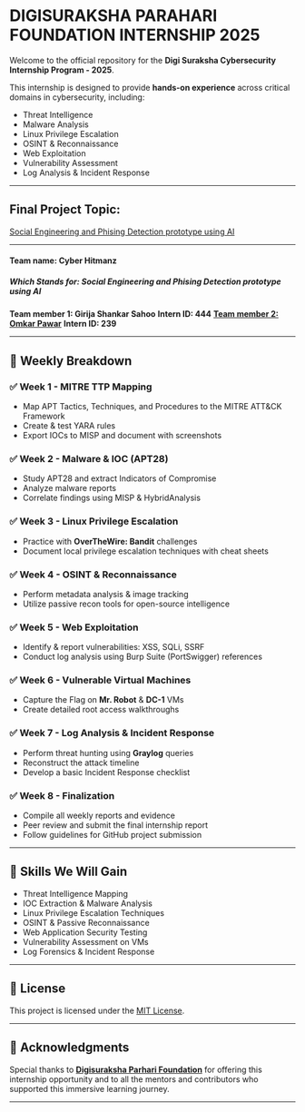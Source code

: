 # DIGISURAKSHA PARAHARI FOUNDATION INTERNSHIP 2025

Welcome to the official repository for the **Digi Suraksha Cybersecurity Internship Program - 2025**.

This internship is designed to provide **hands-on experience** across critical domains in cybersecurity, including:

* Threat Intelligence
* Malware Analysis
* Linux Privilege Escalation
* OSINT & Reconnaissance
* Web Exploitation
* Vulnerability Assessment
* Log Analysis & Incident Response

---

## Final Project Topic:

[Social Engineering and Phising Detection prototype using AI](https://github.com/GirijaShankar69/Cybersecurity-Internship-Program-2025/tree/4fca53291a6b7cebbebb2a319c975d0274b17f67/Projects/AI%20in%20social%20engineering%20and%20phishing%20campaigns)

---

#### Team name: Cyber Hitmanz
##### Which Stands for: Social Engineering and Phising Detection prototype using AI

**Team member 1: Girija Shankar Sahoo**
**Intern ID: 444**
[**Team member 2: Omkar Pawar**](https://github.com/omkarpawar45/)
**Intern ID: 239**


---




## 📅 Weekly Breakdown

### ✅ Week 1 - MITRE TTP Mapping

* Map APT Tactics, Techniques, and Procedures to the MITRE ATT\&CK Framework
* Create & test YARA rules
* Export IOCs to MISP and document with screenshots

### ✅ Week 2 - Malware & IOC (APT28)

* Study APT28 and extract Indicators of Compromise
* Analyze malware reports
* Correlate findings using MISP & HybridAnalysis

### ✅ Week 3 - Linux Privilege Escalation

* Practice with **OverTheWire: Bandit** challenges
* Document local privilege escalation techniques with cheat sheets

### ✅ Week 4 - OSINT & Reconnaissance

* Perform metadata analysis & image tracking
* Utilize passive recon tools for open-source intelligence

### ✅ Week 5 - Web Exploitation

* Identify & report vulnerabilities: XSS, SQLi, SSRF
* Conduct log analysis using Burp Suite (PortSwigger) references

### ✅ Week 6 - Vulnerable Virtual Machines

* Capture the Flag on **Mr. Robot** & **DC-1** VMs
* Create detailed root access walkthroughs

### ✅ Week 7 - Log Analysis & Incident Response

* Perform threat hunting using **Graylog** queries
* Reconstruct the attack timeline
* Develop a basic Incident Response checklist

### ✅ Week 8 - Finalization

* Compile all weekly reports and evidence
* Peer review and submit the final internship report
* Follow guidelines for GitHub project submission

---

## 🧠 Skills We Will Gain

* Threat Intelligence Mapping
* IOC Extraction & Malware Analysis
* Linux Privilege Escalation Techniques
* OSINT & Passive Reconnaissance
* Web Application Security Testing
* Vulnerability Assessment on VMs
* Log Forensics & Incident Response

---

## 📄 License

This project is licensed under the [MIT License](https://github.com/GirijaShankar69/Cybersecurity-Internship-Program-2025/blob/main/LICENSE).

---

## 🙏 Acknowledgments

Special thanks to [**Digisuraksha Parhari Foundation**](https://www.linkedin.com/company/digisuraksha-parhari-foundation) for offering this internship opportunity and to all the mentors and contributors who supported this immersive learning journey.

---




